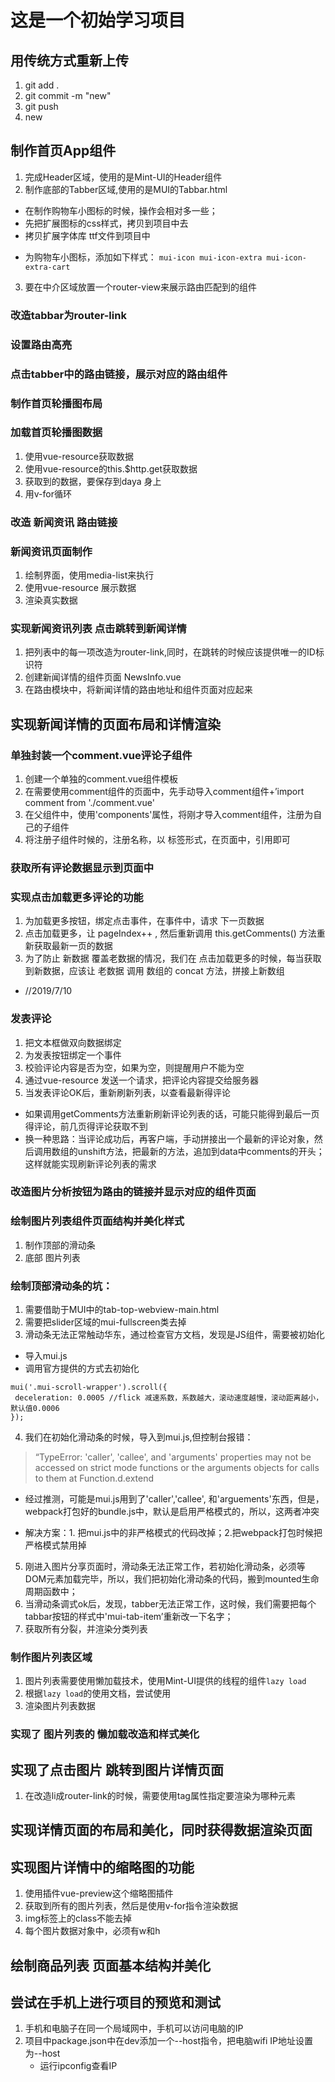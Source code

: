# 这是一个初始学习项目

## 用传统方式重新上传
1. git add .
2. git commit -m  "new"
3. git push
4. new

## 制作首页App组件
  1. 完成Header区域，使用的是Mint-UI的Header组件
  2. 制作底部的Tabber区域,使用的是MUI的Tabbar.html
  + 在制作购物车小图标的时候，操作会相对多一些；
  + 先把扩展图标的css样式，拷贝到项目中去
  + 拷贝扩展字体库 ttf文件到项目中
  * 为购物车小图标，添加如下样式：
  `mui-icon mui-icon-extra mui-icon-extra-cart`
  3. 要在中介区域放置一个router-view来展示路由匹配到的组件
                                  
### 改造tabbar为router-link
### 设置路由高亮
### 点击tabber中的路由链接，展示对应的路由组件
### 制作首页轮播图布局
### 加载首页轮播图数据
1. 使用vue-resource获取数据
2. 使用vue-resource的this.$http.get获取数据
3. 获取到的数据，要保存到daya 身上
4. 用v-for循环

### 改造 新闻资讯  路由链接
### 新闻资讯页面制作
1. 绘制界面，使用media-list来执行
2. 使用vue-resource 展示数据
3. 渲染真实数据

### 实现新闻资讯列表 点击跳转到新闻详情
1. 把列表中的每一项改造为router-link,同时，在跳转的时候应该提供唯一的ID标识符
2. 创建新闻详情的组件页面 NewsInfo.vue
3. 在路由模块中，将新闻详情的路由地址和组件页面对应起来

## 实现新闻详情的页面布局和详情渲染
### 单独封装一个comment.vue评论子组件
1. 创建一个单独的comment.vue组件模板
2. 在需要使用comment组件的页面中，先手动导入comment组件+’import comment from './comment.vue'
3. 在父组件中，使用'components'属性，将刚才导入comment组件，注册为自己的子组件
4. 将注册子组件时候的，注册名称，以 标签形式，在页面中，引用即可

### 获取所有评论数据显示到页面中
### 实现点击加载更多评论的功能
1. 为加载更多按钮，绑定点击事件，在事件中，请求 下一页数据
2. 点击加载更多，让 pageIndex++ , 然后重新调用 this.getComments() 方法重新获取最新一页的数据
3. 为了防止 新数据 覆盖老数据的情况，我们在 点击加载更多的时候，每当获取到新数据，应该让 老数据 调用 数组的 concat 方法，拼接上新数组
* //2019/7/10
### 发表评论
1. 把文本框做双向数据绑定
2. 为发表按钮绑定一个事件
3. 校验评论内容是否为空，如果为空，则提醒用户不能为空
4. 通过vue-resource 发送一个请求，把评论内容提交给服务器
5. 当发表评论OK后，重新刷新列表，以查看最新得评论
+ 如果调用getComments方法重新刷新评论列表的话，可能只能得到最后一页得评论，前几页得评论获取不到
+ 换一种思路：当评论成功后，再客户端，手动拼接出一个最新的评论对象，然后调用数组的unshift方法，把最新的方法，追加到data中comments的开头；这样就能实现刷新评论列表的需求
    
 ### 改造图片分析按钮为路由的链接并显示对应的组件页面
 
 ### 绘制图片列表组件页面结构并美化样式
 1. 制作顶部的滑动条
 2. 底部  图片列表 
 
 ### 绘制顶部滑动条的坑：
 1. 需要借助于MUI中的tab-top-webview-main.html
 2. 需要把slider区域的mui-fullscreen类去掉
 3. 滑动条无法正常触动华东，通过检查官方文档，发现是JS组件，需要被初始化
   + 导入mui.js
   + 调用官方提供的方式去初始化
   ```
   mui('.mui-scroll-wrapper').scroll({
   	deceleration: 0.0005 //flick 减速系数，系数越大，滚动速度越慢，滚动距离越小，默认值0.0006
   });
   ```
 4. 我们在初始化滑动条的时候，导入到mui.js,但控制台报错：
> “TypeError: 'caller', 'callee', and 'arguments' properties may not be accessed on strict mode functions or the arguments objects for calls to them
at Function.d.extend

+ 经过推测，可能是mui.js用到了'caller','callee', 和'arguements'东西，但是，webpack打包好的bundle.js中，默认是启用严格模式的，所以，这两者冲突
* 解决方案：1. 把mui.js中的非严格模式的代码改掉；2.把webpack打包时候把严格模式禁用掉

5. 刚进入图片分享页面时，滑动条无法正常工作，若初始化滑动条，必须等DOM元素加载完毕，所以，我们把初始化滑动条的代码，搬到mounted生命周期函数中；
6. 当滑动条调式ok后，发现，tabber无法正常工作，这时候，我们需要把每个tabbar按钮的样式中'mui-tab-item’重新改一下名字；
7. 获取所有分裂，并渲染分类列表

### 制作图片列表区域
1. 图片列表需要使用懒加载技术，使用Mint-UI提供的线程的组件`lazy load`
2. 根据`lazy load`的使用文档，尝试使用
3. 渲染图片列表数据

### 实现了 图片列表的 懒加载改造和样式美化

## 实现了点击图片 跳转到图片详情页面
1. 在改造li成router-link的时候，需要使用tag属性指定要渲染为哪种元素

## 实现详情页面的布局和美化，同时获得数据渲染页面

## 实现图片详情中的缩略图的功能
1. 使用插件vue-preview这个缩略图插件
2. 获取到所有的图片列表，然后是使用v-for指令渲染数据
3. img标签上的class不能去掉
4. 每个图片数据对象中，必须有w和h

## 绘制商品列表 页面基本结构并美化
## 尝试在手机上进行项目的预览和测试
1. 手机和电脑子在同一个局域网中，手机可以访问电脑的IP
2. 项目中package.json中在dev添加一个--host指令，把电脑wifi IP地址设置为--host
    + 运行ipconfig查看IP